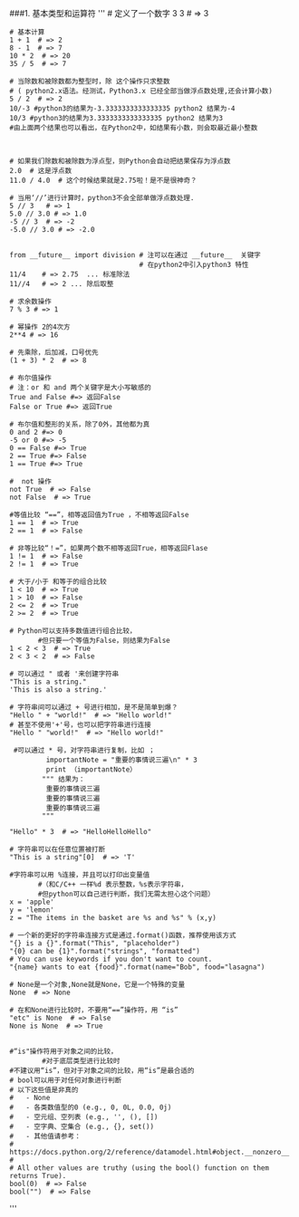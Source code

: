 ###1. 基本类型和运算符
'''
    # 定义了一个数字 3
    3  # => 3

    # 基本计算
    1 + 1  # => 2
    8 - 1  # => 7
    10 * 2  # => 20
    35 / 5  # => 7

    # 当除数和被除数都为整型时，除 这个操作只求整数 
    # ( python2.x语法。经测试，Python3.x 已经全部当做浮点数处理,还会计算小数)
    5 / 2  # => 2
    10/-3 #python3的结果为-3.3333333333333335 python2 结果为-4
    10/3 #python3的结果为3.3333333333333335 python2 结果为3 
    #由上面两个结果也可以看出，在Python2中，如结果有小数，则会取最近最小整数



    # 如果我们除数和被除数为浮点型，则Python会自动把结果保存为浮点数
    2.0  # 这是浮点数
    11.0 / 4.0  # 这个时候结果就是2.75啦！是不是很神奇？ 

    # 当用‘//’进行计算时，python3不会全部单做浮点数处理.
    5 // 3   # => 1
    5.0 // 3.0 # => 1.0 
    -5 // 3  # => -2
    -5.0 // 3.0 # => -2.0


    from __future__ import division # 注可以在通过 __future__  关键字
                                    # 在python2中引入python3 特性
    11/4    # => 2.75  ... 标准除法
    11//4   # => 2 ... 除后取整

    # 求余数操作
    7 % 3 # => 1

    # 幂操作 2的4次方
    2**4 # => 16

    # 先乘除，后加减，口号优先
    (1 + 3) * 2  # => 8

    # 布尔值操作
    # 注：or 和 and 两个关键字是大小写敏感的
    True and False #=> 返回False
    False or True #=> 返回True

    # 布尔值和整形的关系，除了0外，其他都为真
    0 and 2 #=> 0
    -5 or 0 #=> -5
    0 == False #=> True
    2 == True #=> False
    1 == True #=> True

    #  not 操作
    not True  # => False
    not False  # => True

    #等值比较 “==”，相等返回值为True ，不相等返回False
    1 == 1  # => True
    2 == 1  # => False

    # 非等比较“！=”，如果两个数不相等返回True，相等返回Flase
    1 != 1  # => False
    2 != 1  # => True

    # 大于/小于 和等于的组合比较
    1 < 10  # => True
    1 > 10  # => False
    2 <= 2  # => True
    2 >= 2  # => True

    # Python可以支持多数值进行组合比较，
           #但只要一个等值为False，则结果为False
    1 < 2 < 3  # => True
    2 < 3 < 2  # => False

    # 可以通过 " 或者 '来创建字符串
    "This is a string."
    'This is also a string.'

    # 字符串间可以通过 + 号进行相加，是不是简单到爆？
    "Hello " + "world!"  # => "Hello world!"
    # 甚至不使用'+'号，也可以把字符串进行连接
    "Hello " "world!"  # => "Hello world!"

     #可以通过 * 号，对字符串进行复制，比如 ；
             importantNote = "重要的事情说三遍\n" * 3 
             print （importantNote）
            """ 结果为：
             重要的事情说三遍
             重要的事情说三遍
             重要的事情说三遍
            """

    "Hello" * 3  # => "HelloHelloHello"

    # 字符串可以在任意位置被打断
    "This is a string"[0]  # => 'T'

    #字符串可以用 %连接，并且可以打印出变量值
           #（和C/C++ 一样%d 表示整数，%s表示字符串，
           #但python可以自己进行判断，我们无需太担心这个问题）
    x = 'apple'
    y = 'lemon'
    z = "The items in the basket are %s and %s" % (x,y)

    # 一个新的更好的字符串连接方式是通过.format()函数，推荐使用该方式
    "{} is a {}".format("This", "placeholder")
    "{0} can be {1}".format("strings", "formatted")
    # You can use keywords if you don't want to count.
    "{name} wants to eat {food}".format(name="Bob", food="lasagna")

    # None是一个对象,None就是None，它是一个特殊的变量
    None  # => None

    # 在和None进行比较时，不要用“==”操作符，用 “is”
    "etc" is None  # => False
    None is None  # => True


    #“is"操作符用于对象之间的比较，
            #对于底层类型进行比较时
    #不建议用“is”，但对于对象之间的比较，用“is”是最合适的
    # bool可以用于对任何对象进行判断
    # 以下这些值是非真的
    #   - None
    #   - 各类数值型的0 (e.g., 0, 0L, 0.0, 0j)
    #   - 空元组、空列表 (e.g., '', (), [])
    #   - 空字典、空集合 (e.g., {}, set())
    #   - 其他值请参考：
    #     https://docs.python.org/2/reference/datamodel.html#object.__nonzero__
    #
    # All other values are truthy (using the bool() function on them returns True).
    bool(0)  # => False
    bool("")  # => False
'''
